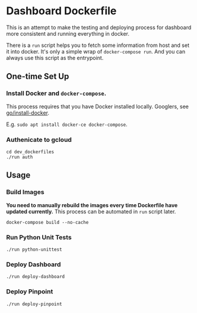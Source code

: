 # Dashboard Dockerfile

This is an attempt to make the testing and deploying process for dashboard
more consistent and running everything in docker.

There is a `run` script helps you to fetch some information from host and set
it into docker. It's only a simple wrap of `docker-compose run`. And you
can always use this script as the entrypoint.

## One-time Set Up

### Install Docker and `docker-compose`.

This process requires that you have Docker installed locally. Googlers, see
[go/install-docker](http://go/install-docker).

E.g. `sudo apt install docker-ce docker-compose`.

### Authenicate to gcloud

```
cd dev_dockerfiles
./run auth
```

## Usage

### Build Images

**You need to manually rebuild the images every time Dockerfile have updated currently.** This process can be automated in `run` script later.

```
docker-compose build --no-cache
```

### Run Python Unit Tests

```
./run python-unittest
```

### Deploy Dashboard

```
./run deploy-dashboard
```

### Deploy Pinpoint

```
./run deploy-pinpoint
```